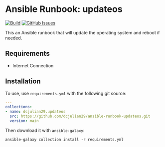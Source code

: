 # Ansible Runbook: updateos

[![Build](https://github.com/dcjulian29/ansible-runbook-updateos/actions/workflows/ci.yml/badge.svg)](https://github.com/dcjulian29/ansible-runbook-updateos/actions/workflows/build.yml) [![GitHub Issues](https://img.shields.io/github/issues-raw/dcjulian29/ansible-runbook-updateos.svg)](https://github.com/dcjulian29/ansible-runbook-updateos/issues)

This an Ansible runbook that will update the operating system and reboot if needed.

## Requirements

- Internet Connection

## Installation

To use, use `requirements.yml` with the following git source:

```yaml
---
collections:
- name: dcjulian29.updateos
  src: https://github.com/dcjulian29/ansible-runbook-updateos.git
  version: main
  ```

Then download it with `ansible-galaxy`:

```shell
ansible-galaxy collection install -r requirements.yml
```
